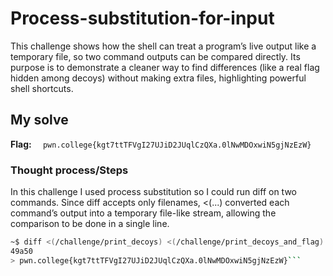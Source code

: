 # Process-substitution-for-input
This challenge shows how the shell can treat a program’s live output like a temporary file, so two command outputs can be 
compared directly.
Its purpose is to demonstrate a cleaner way to find differences (like a real flag hidden among decoys) without making extra files, 
highlighting powerful shell shortcuts.

## My solve
**Flag:** `  pwn.college{kgt7ttTFVgI27UJiD2JUqlCzQXa.0lNwMDOxwiN5gjNzEzW}`

### Thought process/Steps
In this challenge I used process substitution so I could run diff on two commands. Since diff accepts only filenames, <(...) converted 
each command’s output into a temporary file-like stream, allowing the comparison to be done in a single line.

 ```bash
~$ diff <(/challenge/print_decoys) <(/challenge/print_decoys_and_flag)
49a50
> pwn.college{kgt7ttTFVgI27UJiD2JUqlCzQXa.0lNwMDOxwiN5gjNzEzW}```


